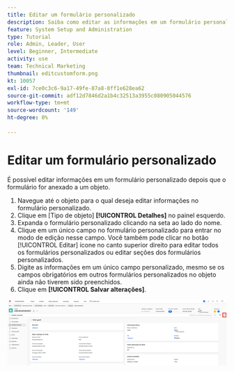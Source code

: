 ```yaml
---
title: Editar um formulário personalizado
description: Saiba como editar as informações em um formulário personalizado depois que ele estiver anexado a um objeto.
feature: System Setup and Administration
type: Tutorial
role: Admin, Leader, User
level: Beginner, Intermediate
activity: use
team: Technical Marketing
thumbnail: editcustomform.png
kt: 10057
exl-id: 7ce0c3c6-9a17-49fe-87a8-8ff1e628ea62
source-git-commit: adf12d7846d2a1b4c32513a3955c080905044576
workflow-type: tm+mt
source-wordcount: '149'
ht-degree: 0%

---
```


# Editar um formulário personalizado

<!---
21.4 updates have been made here
--->

É possível editar informações em um formulário personalizado depois que o formulário for anexado a um objeto.

1. Navegue até o objeto para o qual deseja editar informações no formulário personalizado.
1. Clique em [Tipo de objeto] **[!UICONTROL Detalhes]** no painel esquerdo.
1. Expanda o formulário personalizado clicando na seta ao lado do nome.
1. Clique em um único campo no formulário personalizado para entrar no modo de edição nesse campo. Você também pode clicar no botão [!UICONTROL Editar] ícone no canto superior direito para editar todos os formulários personalizados ou editar seções dos formulários personalizados.
1. Digite as informações em um único campo personalizado, mesmo se os campos obrigatórios em outros formulários personalizados no objeto ainda não tiverem sido preenchidos.
1. Clique em **[!UICONTROL Salvar alterações]**.

![Janela Detalhes da tarefa mostrando um formulário personalizado sendo editado](assets/custom-forms-edit-a-custom-form.jpg)
